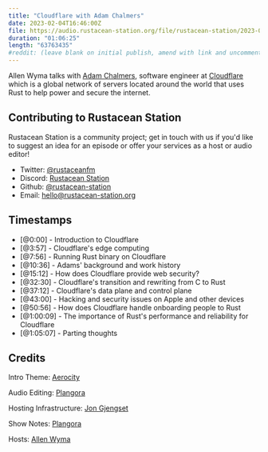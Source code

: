 ```yaml
---
title: "Cloudflare with Adam Chalmers"
date: 2023-02-04T16:46:00Z
file: https://audio.rustacean-station.org/file/rustacean-station/2023-02-04-adam-chalmers.mp3
duration: "01:06:25"
length: "63763435"
#reddit: (leave blank on initial publish, amend with link and uncomment this line after Reddit thread has been posted)
---
```

Allen Wyma talks with [Adam Chalmers](https://maxwellflitton.com/), software engineer at [Cloudflare](https://www.cloudflare.com/) which is a global network of servers located around the world that uses Rust to help power and secure the internet.

## Contributing to Rustacean Station

Rustacean Station is a community project; get in touch with us if you'd like to suggest an idea for an episode or offer your services as a host or audio editor!

- Twitter: [@rustaceanfm](https://twitter.com/rustaceanfm)
- Discord: [Rustacean Station](https://discord.gg/cHc3Gyc)
- Github: [@rustacean-station](https://github.com/rustacean-station/)
- Email: [hello@rustacean-station.org](mailto:hello@rustacean-station.org)

## Timestamps
- [@0:00] - Introduction to Cloudflare
- [@3:57] - Cloudflare's edge computing
- [@7:56] - Running Rust binary on Cloudflare
- [@10:36] - Adams' background and work history
- [@15:12] - How does Cloudflare provide web security?
- [@32:30] - Cloudflare's transition and rewriting from C to Rust
- [@37:12] - Cloudflare's data plane and control plane
- [@43:00] - Hacking and security issues on Apple and other devices
- [@50:56] - How does Cloudflare handle onboarding people to Rust
- [@1:00:09] - The importance of Rust's performance and reliability for Cloudflare
- [@1:05:07] - Parting thoughts

## Credits
Intro Theme: [Aerocity](https://twitter.com/AerocityMusic)

Audio Editing: [Plangora](https://twitter.com/plangora)

Hosting Infrastructure: [Jon Gjengset](https://twitter.com/jonhoo/)

Show Notes: [Plangora](https://twitter.com/plangora)

Hosts: [Allen Wyma](https://twitter.com/allenwyma)

